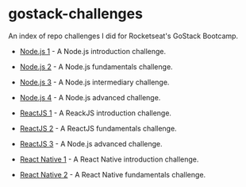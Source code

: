 # gostack-challenges
An index of repo challenges I did for Rocketseat's GoStack Bootcamp.

* [Node.js 1](https://github.com/felipemmendes/gostack-desafio2) - A Node.js introduction challenge.
* [Node.js 2](https://github.com/felipemmendes/gostack-desafio5) - A Node.js fundamentals challenge.
* [Node.js 3](https://github.com/felipemmendes/gostack-desafio6) - A Node.js intermediary challenge.
* [Node.js 4](https://github.com/felipemmendes/gostack-desafio9) - A Node.js advanced challenge.

* [ReactJS 1](https://github.com/felipemmendes/gostack-desafio3) - A ReackJS introduction challenge.
* [ReactJS 2](https://github.com/felipemmendes/gostack-desafio7) - A ReactJS fundamentals challenge.
* [ReactJS 3](https://github.com/felipemmendes/gostack-desafio10) - A Node.js advanced challenge.

* [React Native 1](https://github.com/felipemmendes/gostack-desafio4) - A React Native introduction challenge.
* [React Native 2](https://github.com/felipemmendes/gostack-desafio8) - A React Native fundamentals challenge.
